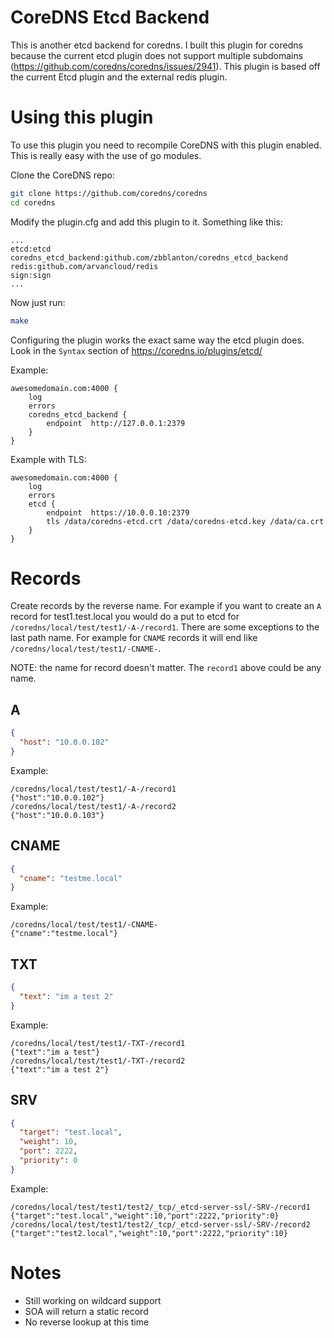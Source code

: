 # CoreDNS Etcd Backend

This is another etcd backend for coredns. I built this plugin for coredns because the current etcd plugin does not support multiple subdomains (https://github.com/coredns/coredns/issues/2941). This plugin is based off the current Etcd plugin and the external redis plugin.

# Using this plugin

To use this plugin you need to recompile CoreDNS with this plugin enabled. This is really easy with the use of go modules.

Clone the CoreDNS repo:

``` sh
git clone https://github.com/coredns/coredns
cd coredns
```

Modify the plugin.cfg and add this plugin to it. Something like this:

```
...
etcd:etcd
coredns_etcd_backend:github.com/zbblanton/coredns_etcd_backend
redis:github.com/arvancloud/redis
sign:sign
...
```

Now just run:

```sh
make
```

Configuring the plugin works the exact same way the etcd plugin does. Look in the `Syntax` section of https://coredns.io/plugins/etcd/

Example:
```
awesomedomain.com:4000 {
    log
    errors
    coredns_etcd_backend {
        endpoint  http://127.0.0.1:2379
    }
}
```

Example with TLS:
```
awesomedomain.com:4000 {
    log
    errors
    etcd {
        endpoint  https://10.0.0.10:2379
        tls /data/coredns-etcd.crt /data/coredns-etcd.key /data/ca.crt
    }
}
```

# Records

Create records by the reverse name. For example if you want to create an `A` record for test1.test.local you would do a put to etcd for `/coredns/local/test/test1/-A-/record1`. There are some exceptions to the last path name. For example for `CNAME` records it will end like `/coredns/local/test/test1/-CNAME-`.

NOTE: the name for record doesn't matter. The `record1` above could be any name.

## A

``` json
{
  "host": "10.0.0.102"
}
```

Example:

```
/coredns/local/test/test1/-A-/record1
{"host":"10.0.0.102"}
/coredns/local/test/test1/-A-/record2
{"host":"10.0.0.103"}
```

## CNAME

``` json
{
  "cname": "testme.local"
}
```

Example:

```
/coredns/local/test/test1/-CNAME-
{"cname":"testme.local"}
```

## TXT

``` json
{
  "text": "im a test 2"
}
```

Example:

```
/coredns/local/test/test1/-TXT-/record1
{"text":"im a test"}
/coredns/local/test/test1/-TXT-/record2
{"text":"im a test 2"}
```

## SRV

``` json
{
  "target": "test.local",
  "weight": 10,
  "port": 2222,
  "priority": 0
}
```

Example:

```
/coredns/local/test/test1/test2/_tcp/_etcd-server-ssl/-SRV-/record1
{"target":"test.local","weight":10,"port":2222,"priority":0}
/coredns/local/test/test1/test2/_tcp/_etcd-server-ssl/-SRV-/record2
{"target":"test2.local","weight":10,"port":2222,"priority":10}
```

# Notes

* Still working on wildcard support
* SOA will return a static record
* No reverse lookup at this time
